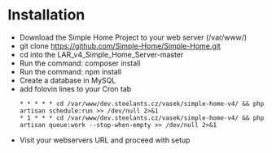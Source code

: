 # Installation
* Download the Simple Home Project to your web server (/var/www/)
* git clone https://github.com/Simple-Home/Simple-Home.git
* cd into the LAR_v4_Simple_Home_Server-master
* Run the command: composer install
* Run the command: npm install
* Create a database in MySQL
* add folovin lines to your Cron tab
    ```
    * * * * * cd /var/www/dev.steelants.cz/vasek/simple-home-v4/ && php artisan schedule:run >> /dev/null 2>&1
    * 1 * * * cd /var/www/dev.steelants.cz/vasek/simple-home-v4/ && php artisan queue:work --stop-when-empty >> /dev/null 2>&1
    ```
* Visit your webservers URL and proceed with setup